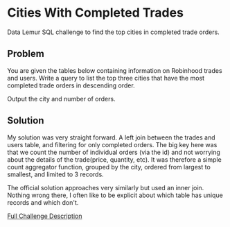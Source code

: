 # Cities With Completed Trades

Data Lemur SQL challenge to find the top cities in completed trade orders.

## Problem

You are given the tables below containing information on Robinhood trades and users. Write a query to list the top three cities that have the most completed trade orders in descending order.

Output the city and number of orders.

## Solution

My solution was very straight forward. A left join between the trades and users table, and filtering for only completed orders. The big key here was that we count the number of individual orders (via the id) and not worrying about the details of the trade(price, quantity, etc). It was therefore a simple count aggregator function, grouped by the city, ordered from largest to smallest, and limited to 3 records.

The official solution approaches very similarly but used an inner join. Nothing wrong there, I often like to be explicit about which table has unique records and which don't.

[Full Challenge Description](https://datalemur.com/questions/completed-trades)